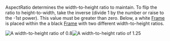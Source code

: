 AspectRatio determines the width-to-height ratio to maintain. To flip the ratio to height-to-width, take the inverse (divide 1 by the number or raise to the -1st power). This value must be greater than zero. Below, a white [Frame](https://developer.roblox.com/en-us/api-reference/class/Frame) is placed within the a black [Frame](https://developer.roblox.com/en-us/api-reference/class/Frame) with two different width-to-height ratios.

![A width-to-height ratio of 0.8](https://developer.roblox.com/assets/bltb4147bb1d3de0224/UIAspectRatioConstraint_Ratio_0.8.png)![A width-to-height ratio of 1.25](https://images.contentstack.io/v3/assets/blt309cc8bfb280dcec/blt9874bdf1824f7688/5af8c4f8a3fbc195609fc267/UIAspectRatioConstraint_Ratio_1.25.png)